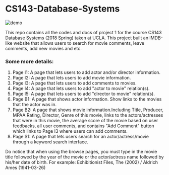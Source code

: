 # CS143-Database-Systems

![demo](https://github.com/YufeiHu/CS143-Database-Systems/demo.png) 

This repo contains all the codes and docs of project 1 for the course CS143 Database Systems (2018 Spring) taken at UCLA. This project built an IMDB-like website that allows users to search for movie comments, leave comments, add new movies and etc.

### Some more details:
1. Page I1: A page that lets users to add actor and/or director information.
2. Page I2: A page that lets users to add movie information.
3. Page I3: A page that lets users to add comments to movies.
4. Page I4: A page that lets users to add "actor to movie" relation(s).
5. Page I5: A page that lets users to add "director to movie" relation(s).
6. Page B1: A page that shows actor information. Show links to the movies that the actor was in.
7. Page B2: A page that shows movie information.Including Title, Producer, MPAA Rating, Director, Genre of this movie, links to the actors/actresses that were in this movie, the average score of the movie based on user feedbacks, all user comments, and contains "Add Comment" button which links to Page I3 where users can add comments.
8. Page S1: A page that lets users search for an actor/actress/movie through a keyword search interface.

Do notice that when using the browse pages, you must type in the movie title followed by the year of the movie or the actor/actress name followed by his/her date of birth. For example: Exhibitionist Files, The (2002) / Aldrich Ames (1941-03-26)
